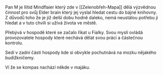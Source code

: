 Pan M je Ilitid Mindflaier který zde v [[Zelenobřeh-Mapa]] dělá výzvědnou činnost pro svůj Elder brain který jej vyslal hledat cestu do bájné knihovny. Z důvodů toho že je již delší dobu hodně daleko, nemá neustálou potřebu jí hledat a v tuto chvíli si užívá života ve městě.

Přebývá v hospodě které se začalo říkat u Fialky. Svou myslí ovládá provozovatele hospody které nechává dělat svou práci a částečnou kontrolu. 

Sedí v zadní části hospody kde si obvykle pochutnává na mozku nějakého budižkničemy.

Ví že se kompas nachází někde v majáku.





